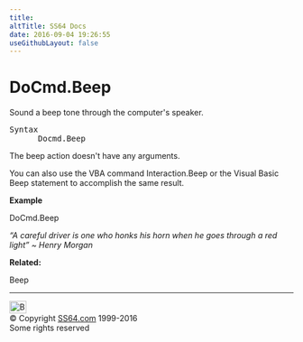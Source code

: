 ```yaml
---
title:
altTitle: SS64 Docs
date: 2016-09-04 19:26:55
useGithubLayout: false
---
```

<!-- #BeginLibraryItem "/Library/head_access.lbi" --><!-- #EndLibraryItem --><h1>DoCmd.Beep</h1>
<p> Sound a beep tone through the computer's speaker.  </p>
<pre>Syntax
      Docmd.Beep</pre>
<p>The beep action doesn't have any arguments.</p>
<p>You can also use the VBA command <span class="code">Interaction.Beep</span> or the Visual Basic <span class="code">Beep</span> statement to accomplish the same result.</p>
<p><b>Example</b></p>
<p class="code">DoCmd.Beep</p>
<p class="quote"><i>“A careful driver is one who honks his horn when he goes through a red light” ~ Henry Morgan</i></p>
<p><b>Related:</b></p>
<p class="code">Beep</p><!-- #BeginLibraryItem "/Library/foot_access.lbi" --><p>
<!-- access -->

<hr>
<div id="bl" class="footer"><a href="beep.html#"><img src="../images/top.png" width="30" height="22" alt="Back to the Top"></a></div>
<div id="br" class="footer, tagline">© Copyright <a href="../index.html">SS64.com</a> 1999-2016<br>
Some rights reserved</div><!-- #EndLibraryItem -->

